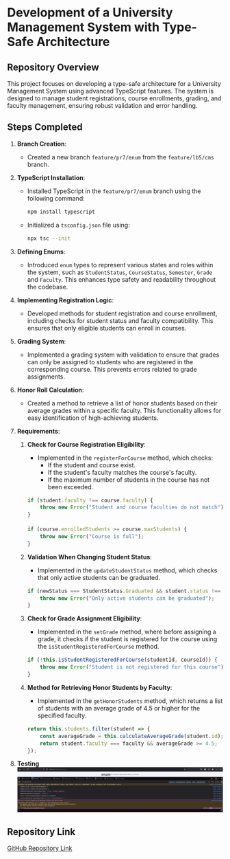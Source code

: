 # Development of a University Management System with Type-Safe Architecture

## Repository Overview

This project focuses on developing a type-safe architecture for a University Management System using advanced TypeScript features. The system is designed to manage student registrations, course enrollments, grading, and faculty management, ensuring robust validation and error handling.

## Steps Completed

1. **Branch Creation**:
    - Created a new branch `feature/pr7/enum` from the `feature/lb5/cms` branch.

2. **TypeScript Installation**:
    - Installed TypeScript in the `feature/pr7/enum` branch using the following command:
      ```bash
      npm install typescript
      ```
    - Initialized a `tsconfig.json` file using:
      ```bash
      npx tsc --init
      ```

3. **Defining Enums**:
   - Introduced `enum` types to represent various states and roles within the system, such as `StudentStatus`, `CourseStatus`, `Semester`, `Grade` and `Faculty`. This enhances type safety and readability throughout the codebase.

4. **Implementing Registration Logic**:
   - Developed methods for student registration and course enrollment, including checks for student status and faculty compatibility. This ensures that only eligible students can enroll in courses.

5. **Grading System**:
   - Implemented a grading system with validation to ensure that grades can only be assigned to students who are registered in the corresponding course. This prevents errors related to grade assignments.

6. **Honor Roll Calculation**:
   - Created a method to retrieve a list of honor students based on their average grades within a specific faculty. This functionality allows for easy identification of high-achieving students.

7. **Requirements**:
   1. **Check for Course Registration Eligibility**:
      - Implemented in the `registerForCourse` method, which checks:
        - If the student and course exist.
        - If the student's faculty matches the course's faculty.
        - If the maximum number of students in the course has not been exceeded.

      ```typescript
      if (student.faculty !== course.faculty) {
          throw new Error("Student and course faculties do not match");
      }

      if (course.enrolledStudents >= course.maxStudents) {
          throw new Error("Course is full");
      }
      ```

   2. **Validation When Changing Student Status**:
      - Implemented in the `updateStudentStatus` method, which checks that only active students can be graduated.

      ```typescript
      if (newStatus === StudentStatus.Graduated && student.status !== StudentStatus.Active) {
          throw new Error("Only active students can be graduated");
      }
      ```

   3. **Check for Grade Assignment Eligibility**:
      - Implemented in the `setGrade` method, where before assigning a grade, it checks if the student is registered for the course using the `isStudentRegisteredForCourse` method.

      ```typescript
      if (!this.isStudentRegisteredForCourse(studentId, courseId)) {
          throw new Error("Student is not registered for this course");
      }
      ```

   4. **Method for Retrieving Honor Students by Faculty**:
      - Implemented in the `getHonorStudents` method, which returns a list of students with an average grade of 4.5 or higher for the specified faculty.

      ```typescript
      return this.students.filter(student => {
          const averageGrade = this.calculateAverageGrade(student.id);
          return student.faculty === faculty && averageGrade >= 4.5;
      });
      ```

8. **Testing**
![Alt text](Screenshot_1.jpg)

## Repository Link

[GitHub Repository Link](https://github.com/KpoJleBapKa/kpojlebapka.github.io/tree/feature/pr7/enum)
